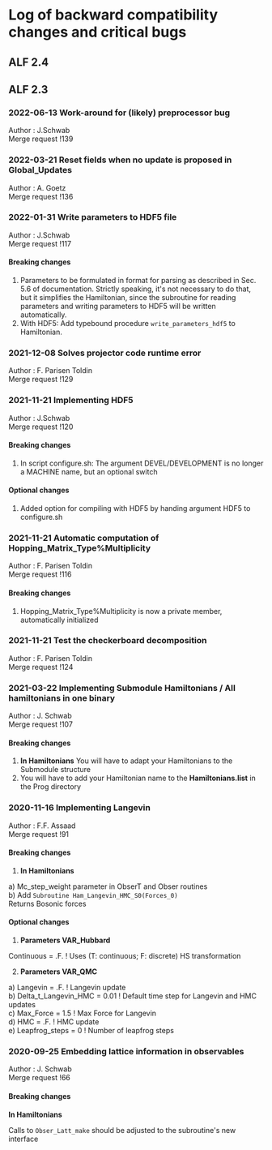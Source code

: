 # Log of backward compatibility changes and critical bugs




## ALF 2.4 


## ALF 2.3

### 2022-06-13 Work-around for (likely) preprocessor bug

Author : J.Schwab <br>
Merge request !139

### 2022-03-21 Reset fields when no update is proposed in Global_Updates

Author : A. Goetz <br>
Merge request !136

### 2022-01-31 Write parameters to HDF5 file

Author : J.Schwab <br>
Merge request !117

#### Breaking changes
1) Parameters to be formulated in format for parsing as described in Sec. 5.6 of documentation.
   Strictly speaking, it's not necessary to do that, but it simplifies the Hamiltonian,
   since the subroutine for reading parameters and writing parameters to HDF5 will be written automatically.
2) With HDF5: Add typebound procedure `write_parameters_hdf5` to Hamiltonian.

### 2021-12-08 Solves projector code runtime error

Author :  F. Parisen Toldin <br>
Merge request !129

### 2021-11-21 Implementing HDF5

Author : J.Schwab <br>
Merge request !120

#### Breaking changes
1) In script configure.sh: The argument DEVEL/DEVELOPMENT is no longer a MACHINE name, but an optional switch

#### Optional changes
1) Added option for compiling with HDF5 by handing argument HDF5 to configure.sh

### 2021-11-21  Automatic computation of Hopping_Matrix_Type%Multiplicity

Author : F. Parisen Toldin <br>
Merge request !116

#### Breaking changes
1) Hopping_Matrix_Type%Multiplicity is now a private member, automatically initialized


### 2021-11-21  Test the checkerboard decomposition

Author : F. Parisen Toldin <br>
Merge request !124


### 2021-03-22  Implementing Submodule Hamiltonians / All hamiltonians in one binary

Author : J. Schwab <br>
Merge request !107

#### Breaking changes
1) **In Hamiltonians** You will have to adapt your Hamiltonians to the Submodule structure
2) You will have to add your Hamiltonian name to the **Hamiltonians.list** in the Prog directory


### 2020-11-16   Implementing  Langevin 

Author : F.F. Assaad <br>
Merge request !91 

#### Breaking changes
1) **In Hamiltonians** 

a) Mc\_step\_weight  parameter in ObserT and Obser routines <br>
b) Add 
`Subroutine Ham_Langevin_HMC_S0(Forces_0)`  <br>
Returns Bosonic forces

#### Optional changes
1) **Parameters    VAR_Hubbard**

Continuous = .F.  ! Uses (T: continuous; F: discrete) HS transformation

2) **Parameters  VAR_QMC**

a) Langevin = .F.    ! Langevin update <br>
b) Delta\_t\_Langevin\_HMC = 0.01 ! Default time step for Langevin and HMC updates <br>
c) Max\_Force            = 1.5  ! Max Force for  Langevin <br>
d) HMC     = .F.   ! HMC update <br>
e) Leapfrog_steps = 0 !  Number of leapfrog steps



### 2020-09-25   Embedding lattice information in observables 

Author :  J. Schwab <br>
Merge request !66 

#### Breaking changes
**In Hamiltonians** 

Calls to `Obser_Latt_make` should be adjusted to the subroutine's new interface
